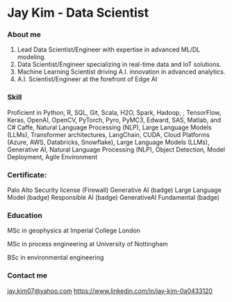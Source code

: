 # Jay Kim - Data Scientist

### About me

1. Lead Data Scientist/Engineer with expertise in advanced ML/DL modeling.
2. Data Scientist/Engineer specializing in real-time data and IoT solutions.
3. Machine Learning Scientist driving A.I. innovation in advanced analytics.
4. A.I. Scientist/Engineer at the forefront of Edge AI

### Skill 

Proficient in Python, R, SQL, Git, Scala, H2O, Spark, Hadoop, , TensorFlow, Keras, OpenAI, OpenCV, PyTorch, Pyro, PyMC3, Edward, SAS, Matlab, and C#
Caffe, Natural Language Processing (NLP), Large Language Models (LLMs), Transformer architectures, LangChain, CUDA, Cloud Platforms (Azure, AWS, Databricks, Snowflake), Large Language Models (LLMs), Generative AI, Natural Language Processing (NLP), Object Detection, Model Deployment, Agile Environment

### Certificate: 
Palo Alto Security license (Firewall)
Generative AI (badge)
Large Language Model (badge)
Responsible AI (badge)
GenerativeAI Fundamental (badge)

### Education 
MSc in geophysics at Imperial College London

MSc in process engineering at University of Nottingham

BSc in environmental engineering

### Contact me
jay.kim07@yahoo.com
https://www.linkedin.com/in/jay-kim-0a0433120


